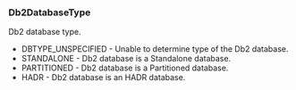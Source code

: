 ### Db2DatabaseType
Db2 database type.

- DBTYPE_UNSPECIFIED - Unable to determine type of the Db2 database.
- STANDALONE - Db2 database is a Standalone database.
- PARTITIONED - Db2 database is a Partitioned database.
- HADR - Db2 database is an HADR database.
